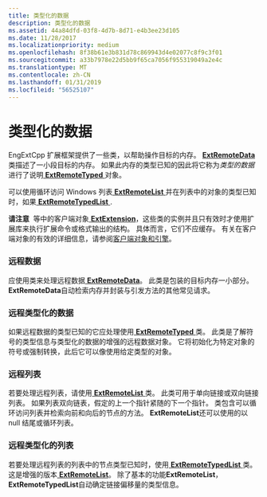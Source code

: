 ```yaml
---
title: 类型化的数据
description: 类型化的数据
ms.assetid: 44a84dfd-03f8-4d7b-8d71-e4b3ee23d105
ms.date: 11/28/2017
ms.localizationpriority: medium
ms.openlocfilehash: 8f38b61e3b831d78c869943d4e02077c8f9c3f01
ms.sourcegitcommit: a33b7978e22d5bb9f65ca7056f955319049a2e4c
ms.translationtype: MT
ms.contentlocale: zh-CN
ms.lasthandoff: 01/31/2019
ms.locfileid: "56525107"
---
```

# <a name="typed-data"></a>类型化的数据


EngExtCpp 扩展框架提供了一些类，以帮助操作目标的内存。 [ **ExtRemoteData** ](https://msdn.microsoft.com/library/windows/hardware/ff544003)类描述了一小段目标的内存。 如果此内存的类型已知的因此将它称为*类型的数据*进行了说明[ **ExtRemoteTyped** ](https://msdn.microsoft.com/library/windows/hardware/ff544162)对象。

可以使用循环访问 Windows 列表[ **ExtRemoteList** ](https://msdn.microsoft.com/library/windows/hardware/ff544114)并在列表中的对象的类型已知时，如果[ **ExtRemoteTypedList** ](https://msdn.microsoft.com/library/windows/hardware/ff544173).

**请注意**  等中的客户端对象[ **ExtExtension**](https://msdn.microsoft.com/library/windows/hardware/ff543981)，这些类的实例并且只有效时才使用扩展库来执行扩展命令或格式输出的结构。 具体而言，它们不应缓存。 有关在客户端对象的有效的详细信息，请参阅[客户端对象和引擎](client-objects-and-the-engine.md)。

 

### <a name="span-idremotedataspanspan-idremotedataspanremote-data"></a><span id="remote_data"></span><span id="REMOTE_DATA"></span>远程数据

应使用类来处理远程数据[ **ExtRemoteData**](https://msdn.microsoft.com/library/windows/hardware/ff544003)。 此类是包装的目标内存一小部分。 **ExtRemoteData**自动检索内存并封装与引发方法的其他常见请求。

### <a name="span-idremotetypeddataspanspan-idremotetypeddataspanremote-typed-data"></a><span id="remote_typed_data"></span><span id="REMOTE_TYPED_DATA"></span>远程类型化的数据

如果远程数据的类型已知的它应处理使用[ **ExtRemoteTyped** ](https://msdn.microsoft.com/library/windows/hardware/ff544162)类。 此类是了解符号的类型信息与类型化的数据的增强的远程数据对象。 它将初始化为特定对象的符号或强制转换，此后它可以像使用给定类型的对象。

### <a name="span-idremotelistsspanspan-idremotelistsspanremote-lists"></a><span id="remote_lists"></span><span id="REMOTE_LISTS"></span>远程列表

若要处理远程列表，请使用[ **ExtRemoteList** ](https://msdn.microsoft.com/library/windows/hardware/ff544114)类。 此类可用于单向链接或双向链接列表。 如果列表双向链表，假定的上一个指针紧随的下一个指针。 类包含可以循环访问列表并检索向前和向后的节点的方法。 **ExtRemoteList**还可以使用的以 null 结尾或循环列表。

### <a name="span-idremotetypedlistsspanspan-idremotetypedlistsspanremote-typed-lists"></a><span id="remote_typed_lists"></span><span id="REMOTE_TYPED_LISTS"></span>远程类型化的列表

若要处理远程列表的列表中的节点类型已知时，使用[ **ExtRemoteTypedList** ](https://msdn.microsoft.com/library/windows/hardware/ff544173)类。 这是增强的版本[ **ExtRemoteList**](https://msdn.microsoft.com/library/windows/hardware/ff544114)。 除了基本的功能**ExtRemoteList**， **ExtRemoteTypedList**自动确定链接偏移量的类型信息。

 

 





